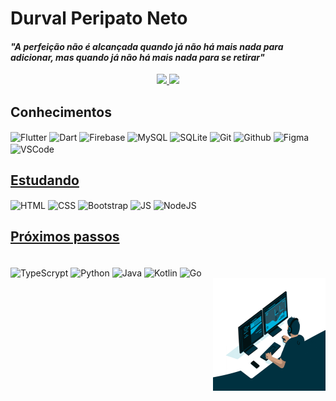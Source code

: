 
<h1> Durval Peripato Neto </h1>
<h4><i><b>"A perfeição não é alcançada quando já não há mais nada para adicionar, mas quando já não há mais nada para se retirar"</b></i></h4>
<div align="center">
  <a href="https://github.com/durvalperipato">
  <img height="180em" src="https://github-readme-stats.vercel.app/api?username=durvalperipato&show_icons=true&theme=merko&include_all_commits=true&count_private=true"/>
  <img height="180em" src="https://github-readme-stats.vercel.app/api/top-langs/?username=durvalperipato&layout=compact&langs_count=7&theme=dark"/>
 </div>
 

<div align="left" style="display: inline-block">
  <h2>Conhecimentos</h2>
  <!--<img src="https://github.com/durvalperipato/durvalperipato/blob/main/goku.gif" height="50" width="50">-->
</div>

<div align="left" style="display: inline-block">
  <img align="center" alt="Flutter" height="50" width="50" src="https://cdn.jsdelivr.net/gh/devicons/devicon/icons/flutter/flutter-original.svg"/>
  <img align="center" alt="Dart" height="50" width="50" src="https://cdn.jsdelivr.net/gh/devicons/devicon/icons/dart/dart-original-wordmark.svg"/>  
  <img align="center" alt="Firebase" height="50" width="50" src="https://cdn.jsdelivr.net/gh/devicons/devicon/icons/firebase/firebase-plain-wordmark.svg"/>
  <img align="center" alt="MySQL" height="50" width="50" src="https://cdn.jsdelivr.net/gh/devicons/devicon/icons/mysql/mysql-original-wordmark.svg"/>
  <img align="center" alt="SQLite" height="50" width="50" src="https://cdn.jsdelivr.net/gh/devicons/devicon/icons/sqlite/sqlite-original-wordmark.svg"/>
  <img align="center" alt="Git" height="50" width="50" src="https://cdn.jsdelivr.net/gh/devicons/devicon/icons/git/git-original-wordmark.svg"/>
  <img align="center" alt="Github" height="50" width="50" src="https://cdn.jsdelivr.net/gh/devicons/devicon/icons/github/github-original-wordmark.svg"/>
  <img align="center" alt="Figma" height="50" width="50" src="https://cdn.jsdelivr.net/gh/devicons/devicon/icons/figma/figma-original.svg"/>
  <img align="center" alt="VSCode" height="50" width="50" src="https://cdn.jsdelivr.net/gh/devicons/devicon/icons/vscode/vscode-original-wordmark.svg"/>
</div>

<h2>Estudando</h2>
<div align="left" style="display: inline-block">
   <img align="center" alt="HTML" height="50" width="50" src="https://cdn.jsdelivr.net/gh/devicons/devicon/icons/html5/html5-original.svg"/>
   <img align="center" alt="CSS" height="50" width="50" src="https://cdn.jsdelivr.net/gh/devicons/devicon/icons/css3/css3-original-wordmark.svg"/>
   <img align="center" alt="Bootstrap" height="50" width="50" src="https://cdn.jsdelivr.net/gh/devicons/devicon/icons/bootstrap/bootstrap-original-wordmark.svg"/>
   <img align="center" alt="JS" height="50" width="50" src="https://cdn.jsdelivr.net/gh/devicons/devicon/icons/javascript/javascript-original.svg"/>
   <img align="center" alt="NodeJS" height="50" width="50" src="https://cdn.jsdelivr.net/gh/devicons/devicon/icons/nodejs/nodejs-original-wordmark.svg"/>   
</div>  

<h2>Próximos passos</h2>
<div align="left" style="display: inline-block"><br>
   <img align="center" alt="TypeScrypt" height="50" width="50" src="https://cdn.jsdelivr.net/gh/devicons/devicon/icons/typescript/typescript-original.svg"/>
   <img align="center" alt="Python" height="50" width="50" src="https://cdn.jsdelivr.net/gh/devicons/devicon/icons/python/python-original.svg"/>
   <img align="center" alt="Java" height="50" width="50" src="https://cdn.jsdelivr.net/gh/devicons/devicon/icons/java/java-original-wordmark.svg"/>
   <img align="center" alt="Kotlin" height="50" width="50" src="https://cdn.jsdelivr.net/gh/devicons/devicon/icons/kotlin/kotlin-original.svg"/>
   <img align="center" alt="Go" height="50" width="50" src="https://cdn.jsdelivr.net/gh/devicons/devicon/icons/go/go-original.svg"/>
</div>

<footer>
    <img align="right" alt="Coding-gif" height="180" width="180" src="https://github.com/durvalperipato/durvalperipato/blob/main/programmer.gif">
 </footer>
